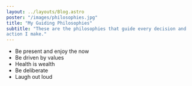 ```yaml
---
layout: ../layouts/Blog.astro
poster: "/images/philosophies.jpg"
title: "My Guiding Philosophies"
subtitle: "These are the philosophies that guide every decision and
action I make."
---
```


- Be present and enjoy the now
- Be driven by values
- Health is wealth
- Be deliberate
- Laugh out loud
